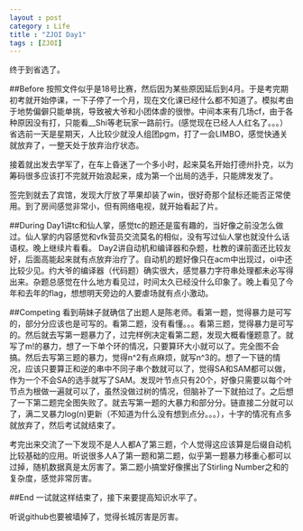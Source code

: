 ```yaml
---
layout : post
category : Life
title : "ZJOI Day1"
tags : [ZJOI]
---
```


终于到省选了。

##Before
按照文件似乎是18号比赛，然后因为某些原因延后到4月。于是考完期初考就开始停课，一下子停了一个月，现在文化课已经什么都不知道了。模拟考由于地势偏僻只能单挑，导致被大爷和小团体虐的很惨。中间本来有几场cf，由于各种原因没有打，只能看__Shi等老玩家一路前行。(感觉现在已经人人红名了。。。）省选前一天是星期天，人比较少就没人组团pgm，打了一会LIMBO，感觉快通关就放弃了，一整天处于放弃治疗状态。

接着就出发去学军了，在车上昏迷了一个多小时，起来莫名开始打德州扑克，以为筹码很多应该打不完就开始浪起来，成为第一个出局的选手，只能牌发发了。

签完到就去了宾馆，发现大厅放了苹果却装了win，很好奇那个鼠标还能否正常使用。到了房间感觉非常小，但有网络电视，就开始看起了片。

##During
Day1讲tc和仙人掌，感觉tc的题还是蛮有趣的，当好像之前没怎么做过。仙人掌的内容感觉和vfk营员交流莫名的相似，没有写过仙人掌也就没什么话语权。晚上继续片看看。
Day2讲自动机和编译器和杂题，杜教的课前面还比较友好，后面高能起来就有点放弃治疗了。自动机的题好像只在acm中出现过，oi中还比较少见。约大爷的编译器（代码题）确实很大，感觉暴力字符串处理都未必写得出来。杂题总感觉在什么地方看见过，时间太久已经没什么印象了。晚上看见了今年和去年的flag，想想明天旁边的人要虐场就有点小激动。

##Competing
看到萌妹子就确信了出题人是陈老师。看第一题，觉得暴力是可写的，部分分应该也是可写的。看第二题，没有看懂。。。看第三题，觉得暴力是可写的。然后就去写第一题暴力了，过完样例决定看第二题，发现大概看懂题意了。就写了m!的暴力，想了一下单个环的情况，只要算环大小就可以了。完全图不会搞。然后去写第三题的暴力，觉得n^2有点麻烦，就写n^3的。想了一下链的情况，应该只要算正和逆的串中不同子串个数就可以了，觉得SA和SAM都可以做，作为一个不会SA的选手就写了SAM。发现叶节点只有20个，好像只需要以每个叶节点为根做一遍就可以了，虽然没做过树的情况，但脑补了一下就拍过了。之后想了一下第二题完全图失败了。就去写第一题的大暴力和部分分。链直接二分就可以了，满二叉暴力log(n)更新（不知道为什么没有想到点分。。。），十字的情况有点多就放弃了，然后考试就结束了。

考完出来交流了一下发现不是人人都A了第三题，个人觉得这应该算是后缀自动机比较基础的应用。听说很多人A了第一题和第二题，似乎第一题暴力移重心都可以过掉，随机数据真是太厉害了。第二题小搞堂好像摞出了Stirling Number之和的复杂度，感觉非常厉害。

##End
一试就这样结束了，接下来要提高知识水平了。


听说github也要被墙掉了，觉得长城厉害是厉害。
